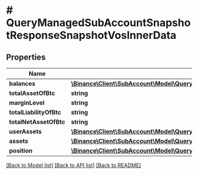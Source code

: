 # # QueryManagedSubAccountSnapshotResponseSnapshotVosInnerData

## Properties

Name | Type | Description | Notes
------------ | ------------- | ------------- | -------------
**balances** | [**\Binance\Client\SubAccount\Model\QueryManagedSubAccountSnapshotResponseSnapshotVosInnerDataBalancesInner[]**](QueryManagedSubAccountSnapshotResponseSnapshotVosInnerDataBalancesInner.md) |  | [optional]
**totalAssetOfBtc** | **string** |  | [optional]
**marginLevel** | **string** |  | [optional]
**totalLiabilityOfBtc** | **string** |  | [optional]
**totalNetAssetOfBtc** | **string** |  | [optional]
**userAssets** | [**\Binance\Client\SubAccount\Model\QueryManagedSubAccountSnapshotResponseSnapshotVosInnerDataUserAssetsInner[]**](QueryManagedSubAccountSnapshotResponseSnapshotVosInnerDataUserAssetsInner.md) |  | [optional]
**assets** | [**\Binance\Client\SubAccount\Model\QueryManagedSubAccountSnapshotResponseSnapshotVosInnerDataAssetsInner[]**](QueryManagedSubAccountSnapshotResponseSnapshotVosInnerDataAssetsInner.md) |  | [optional]
**position** | [**\Binance\Client\SubAccount\Model\QueryManagedSubAccountSnapshotResponseSnapshotVosInnerDataPositionInner[]**](QueryManagedSubAccountSnapshotResponseSnapshotVosInnerDataPositionInner.md) |  | [optional]

[[Back to Model list]](../../README.md#models) [[Back to API list]](../../README.md#endpoints) [[Back to README]](../../README.md)
